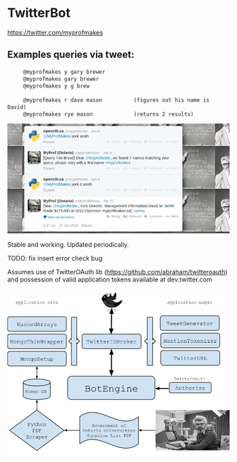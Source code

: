 TwitterBot 
===============

https://twitter.com/myprofmakes

Examples queries via tweet:
---

		 @myprofmakes y gary brewer
		 @myprofmakes gary brewer
		 @myprofmakes y g brew

		 @myprofmakes r dave mason   		(figures out his name is David)
		 @myprofmakes rye mason		     	(returns 2 results)


![Alt text](myprof1.png "samples")

Stable and working. Updated periodically. 

TODO: fix insert error check bug

Assumes use of TwitterOAuth lib (https://github.com/abraham/twitteroauth)
and possession of valid application tokens available at dev.twitter.com

![Alt text](app.png "big picture")
